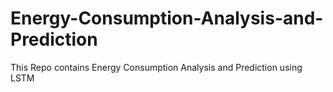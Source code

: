 # Energy-Consumption-Analysis-and-Prediction
This Repo contains Energy Consumption Analysis and Prediction using LSTM

